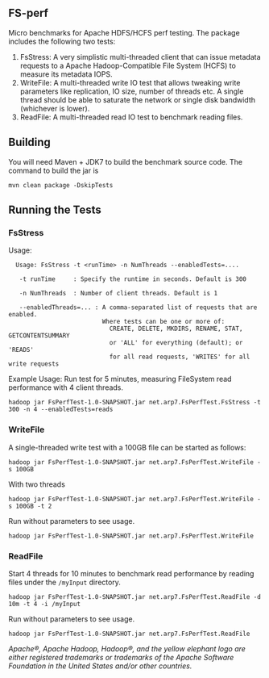 ## FS-perf

Micro benchmarks for Apache HDFS/HCFS perf testing. The package includes the following two tests:

1. FsStress: A very simplistic multi-threaded client that can issue metadata requests to a Apache Hadoop-Compatible File System (HCFS) to measure its metadata IOPS.
1. WriteFile: A multi-threaded write IO test that allows tweaking write parameters like replication, IO size, number of threads etc. A single thread should be able to saturate the network or single disk bandwidth (whichever is lower).
1. ReadFile: A multi-threaded read IO test to benchmark reading files.

## Building

You will need Maven + JDK7 to build the benchmark source code. The command to build the jar is

    mvn clean package -DskipTests


## Running the Tests

### FsStress

Usage:
```
  Usage: FsStress -t <runTime> -n NumThreads --enabledTests=....

   -t runTime     : Specify the runtime in seconds. Default is 300

   -n NumThreads  : Number of client threads. Default is 1

   --enabledThreads=... : A comma-separated list of requests that are enabled.
                          Where tests can be one or more of:
                            CREATE, DELETE, MKDIRS, RENAME, STAT, GETCONTENTSUMMARY
                            or 'ALL' for everything (default); or 'READS'
                            for all read requests, 'WRITES' for all write requests
```

Example Usage:
Run test for 5 minutes, measuring FileSystem read performance with 4 client threads.
```
hadoop jar FsPerfTest-1.0-SNAPSHOT.jar net.arp7.FsPerfTest.FsStress -t 300 -n 4 --enabledTests=reads
```


### WriteFile

A single-threaded write test with a 100GB file can be started as follows:

    hadoop jar FsPerfTest-1.0-SNAPSHOT.jar net.arp7.FsPerfTest.WriteFile -s 100GB 

With two threads

    hadoop jar FsPerfTest-1.0-SNAPSHOT.jar net.arp7.FsPerfTest.WriteFile -s 100GB -t 2

Run without parameters to see usage.

    hadoop jar FsPerfTest-1.0-SNAPSHOT.jar net.arp7.FsPerfTest.WriteFile


### ReadFile

Start 4 threads for 10 minutes to benchmark read performance by reading files under the `/myInput` directory.

    hadoop jar FsPerfTest-1.0-SNAPSHOT.jar net.arp7.FsPerfTest.ReadFile -d 10m -t 4 -i /myInput

Run without parameters to see usage.

    hadoop jar FsPerfTest-1.0-SNAPSHOT.jar net.arp7.FsPerfTest.ReadFile

*Apache®, Apache Hadoop, Hadoop®, and the yellow elephant logo are either registered trademarks or trademarks of the Apache Software Foundation in the United States and/or other countries.*
